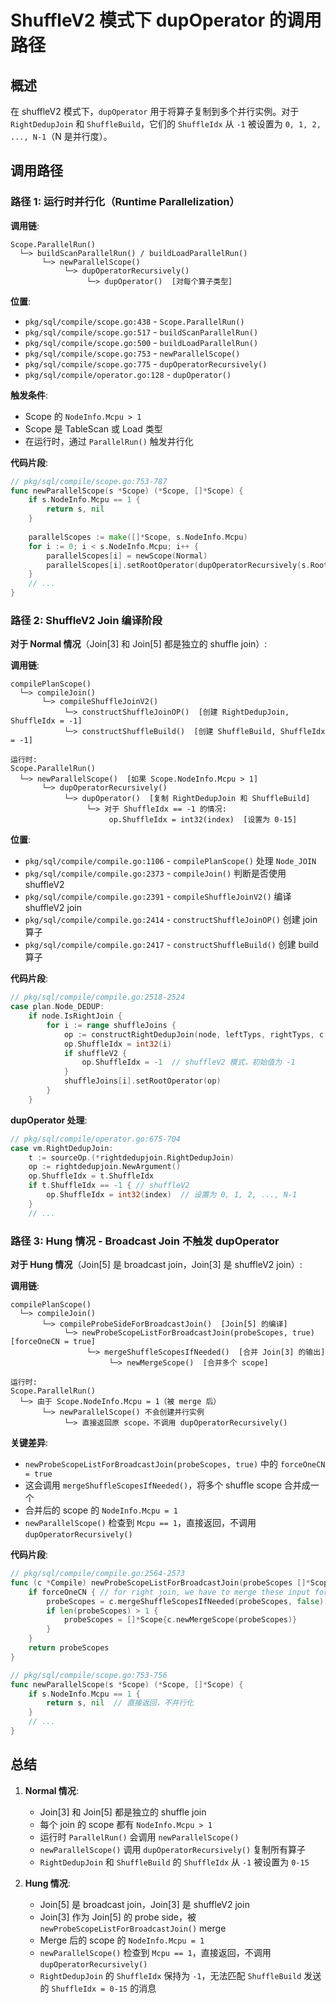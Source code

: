 # ShuffleV2 模式下 dupOperator 的调用路径

## 概述

在 shuffleV2 模式下，`dupOperator` 用于将算子复制到多个并行实例。对于 `RightDedupJoin` 和 `ShuffleBuild`，它们的 `ShuffleIdx` 从 `-1` 被设置为 `0, 1, 2, ..., N-1`（N 是并行度）。

## 调用路径

### 路径 1: 运行时并行化（Runtime Parallelization）

**调用链**:
```
Scope.ParallelRun()
  └─> buildScanParallelRun() / buildLoadParallelRun()
       └─> newParallelScope()
            └─> dupOperatorRecursively()
                 └─> dupOperator()  [对每个算子类型]
```

**位置**:
- `pkg/sql/compile/scope.go:438` - `Scope.ParallelRun()`
- `pkg/sql/compile/scope.go:517` - `buildScanParallelRun()`
- `pkg/sql/compile/scope.go:500` - `buildLoadParallelRun()`
- `pkg/sql/compile/scope.go:753` - `newParallelScope()`
- `pkg/sql/compile/scope.go:775` - `dupOperatorRecursively()`
- `pkg/sql/compile/operator.go:128` - `dupOperator()`

**触发条件**:
- Scope 的 `NodeInfo.Mcpu > 1`
- Scope 是 TableScan 或 Load 类型
- 在运行时，通过 `ParallelRun()` 触发并行化

**代码片段**:
```go
// pkg/sql/compile/scope.go:753-787
func newParallelScope(s *Scope) (*Scope, []*Scope) {
    if s.NodeInfo.Mcpu == 1 {
        return s, nil
    }
    
    parallelScopes := make([]*Scope, s.NodeInfo.Mcpu)
    for i := 0; i < s.NodeInfo.Mcpu; i++ {
        parallelScopes[i] = newScope(Normal)
        parallelScopes[i].setRootOperator(dupOperatorRecursively(s.RootOp, i, s.NodeInfo.Mcpu))
    }
    // ...
}
```

### 路径 2: ShuffleV2 Join 编译阶段

**对于 Normal 情况**（Join[3] 和 Join[5] 都是独立的 shuffle join）:

**调用链**:
```
compilePlanScope()
  └─> compileJoin()
       └─> compileShuffleJoinV2()
            └─> constructShuffleJoinOP()  [创建 RightDedupJoin, ShuffleIdx = -1]
            └─> constructShuffleBuild()  [创建 ShuffleBuild, ShuffleIdx = -1]
                 
运行时:
Scope.ParallelRun()
  └─> newParallelScope()  [如果 Scope.NodeInfo.Mcpu > 1]
       └─> dupOperatorRecursively()
            └─> dupOperator()  [复制 RightDedupJoin 和 ShuffleBuild]
                 └─> 对于 ShuffleIdx == -1 的情况:
                      op.ShuffleIdx = int32(index)  [设置为 0-15]
```

**位置**:
- `pkg/sql/compile/compile.go:1106` - `compilePlanScope()` 处理 `Node_JOIN`
- `pkg/sql/compile/compile.go:2373` - `compileJoin()` 判断是否使用 shuffleV2
- `pkg/sql/compile/compile.go:2391` - `compileShuffleJoinV2()` 编译 shuffleV2 join
- `pkg/sql/compile/compile.go:2414` - `constructShuffleJoinOP()` 创建 join 算子
- `pkg/sql/compile/compile.go:2417` - `constructShuffleBuild()` 创建 build 算子

**代码片段**:
```go
// pkg/sql/compile/compile.go:2518-2524
case plan.Node_DEDUP:
    if node.IsRightJoin {
        for i := range shuffleJoins {
            op := constructRightDedupJoin(node, leftTyps, rightTyps, c.proc)
            op.ShuffleIdx = int32(i)
            if shuffleV2 {
                op.ShuffleIdx = -1  // shuffleV2 模式，初始值为 -1
            }
            shuffleJoins[i].setRootOperator(op)
        }
    }
```

**dupOperator 处理**:
```go
// pkg/sql/compile/operator.go:675-704
case vm.RightDedupJoin:
    t := sourceOp.(*rightdedupjoin.RightDedupJoin)
    op := rightdedupjoin.NewArgument()
    op.ShuffleIdx = t.ShuffleIdx
    if t.ShuffleIdx == -1 { // shuffleV2
        op.ShuffleIdx = int32(index)  // 设置为 0, 1, 2, ..., N-1
    }
    // ...
```

### 路径 3: Hung 情况 - Broadcast Join 不触发 dupOperator

**对于 Hung 情况**（Join[5] 是 broadcast join，Join[3] 是 shuffleV2 join）:

**调用链**:
```
compilePlanScope()
  └─> compileJoin()
       └─> compileProbeSideForBroadcastJoin()  [Join[5] 的编译]
            └─> newProbeScopeListForBroadcastJoin(probeScopes, true)  [forceOneCN = true]
                 └─> mergeShuffleScopesIfNeeded()  [合并 Join[3] 的输出]
                      └─> newMergeScope()  [合并多个 scope]
                           
运行时:
Scope.ParallelRun()
  └─> 由于 Scope.NodeInfo.Mcpu = 1（被 merge 后）
       └─> newParallelScope() 不会创建并行实例
            └─> 直接返回原 scope，不调用 dupOperatorRecursively()
```

**关键差异**:
- `newProbeScopeListForBroadcastJoin(probeScopes, true)` 中的 `forceOneCN = true`
- 这会调用 `mergeShuffleScopesIfNeeded()`，将多个 shuffle scope 合并成一个
- 合并后的 scope 的 `NodeInfo.Mcpu = 1`
- `newParallelScope()` 检查到 `Mcpu == 1`，直接返回，不调用 `dupOperatorRecursively()`

**代码片段**:
```go
// pkg/sql/compile/compile.go:2564-2573
func (c *Compile) newProbeScopeListForBroadcastJoin(probeScopes []*Scope, forceOneCN bool) []*Scope {
    if forceOneCN { // for right join, we have to merge these input for now
        probeScopes = c.mergeShuffleScopesIfNeeded(probeScopes, false)
        if len(probeScopes) > 1 {
            probeScopes = []*Scope{c.newMergeScope(probeScopes)}
        }
    }
    return probeScopes
}
```

```go
// pkg/sql/compile/scope.go:753-756
func newParallelScope(s *Scope) (*Scope, []*Scope) {
    if s.NodeInfo.Mcpu == 1 {
        return s, nil  // 直接返回，不并行化
    }
    // ...
}
```

## 总结

1. **Normal 情况**: 
   - Join[3] 和 Join[5] 都是独立的 shuffle join
   - 每个 join 的 scope 都有 `NodeInfo.Mcpu > 1`
   - 运行时 `ParallelRun()` 会调用 `newParallelScope()`
   - `newParallelScope()` 调用 `dupOperatorRecursively()` 复制所有算子
   - `RightDedupJoin` 和 `ShuffleBuild` 的 `ShuffleIdx` 从 `-1` 被设置为 `0-15`

2. **Hung 情况**:
   - Join[5] 是 broadcast join，Join[3] 是 shuffleV2 join
   - Join[3] 作为 Join[5] 的 probe side，被 `newProbeScopeListForBroadcastJoin()` merge
   - Merge 后的 scope 的 `NodeInfo.Mcpu = 1`
   - `newParallelScope()` 检查到 `Mcpu == 1`，直接返回，不调用 `dupOperatorRecursively()`
   - `RightDedupJoin` 的 `ShuffleIdx` 保持为 `-1`，无法匹配 `ShuffleBuild` 发送的 `ShuffleIdx = 0-15` 的消息

